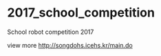 # 2017_school_competition
School robot competition 2017

view more http://songdohs.icehs.kr/main.do
